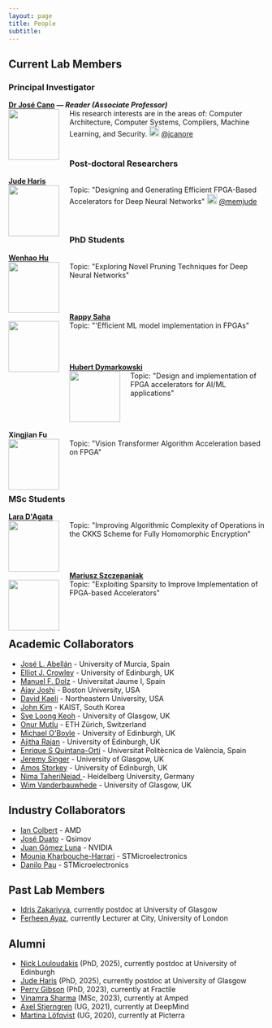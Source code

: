```yaml
---
layout: page
title: People
subtitle:
---
```


## Current Lab Members

### Principal Investigator
**[Dr José Cano](http://www.dcs.gla.ac.uk/~josecr/) — _Reader (Associate Professor)_** <br> <img src="/assets/img/people/jose_small_new.png" width="100px" style="float: left; margin-right: 20px;">
His research interests are in the areas of: Computer Architecture, Computer Systems, Compilers, Machine Learning, and Security.
<img src="/assets/img/Twitter_Logo_Blue.png" width="20px"> [@jcanore](https://twitter.com/jcanore)
<br><br>

### Post-doctoral Researchers

**[Jude Haris](https://www.linkedin.com/in/jude-haris-a01060243/)** <br>  <img src="/assets/img/people/square_jude.jpg" width="100px" style="float: left; margin-right: 20px;">
Topic: "Designing and Generating Efficient FPGA-Based Accelerators for Deep Neural Networks"
<img src="/assets/img/Twitter_Logo_Blue.png" width="20px"> [@memjude](https://twitter.com/memjude)
<br><br>
<br>

### PhD Students

**[Wenhao Hu](https://www.linkedin.com/in/%E6%96%87%E8%B1%AA-%E8%83%A1-3500a3111/)** <br>  <img src="/assets/img/people/wenhao.png" width="100px" style="float: left; margin-right: 20px;">
Topic: "Exploring Novel Pruning Techniques for Deep Neural Networks"
<br><br>
<br><br>

**[Rappy Saha](https://rappysaha.github.io/)** <br>  <img src="/assets/img/people/rappy.jpg" width="100px" style="float: left; margin-right: 20px;">
Topic: "'Efficient ML model implementation in FPGAs"
<br><br>
<br><br>

**[Hubert Dymarkowski](https://www.linkedin.com/in/hubert-dymarkowski-000880265/)** <br>  <img src="/assets/img/people/hubert.jpeg" width="100px" style="float: left; margin-right: 20px;">
 Topic: "Design and implementation of FPGA accelerators for AI/ML applications"
 <br><br>
 <br><br>

 **Xingjian Fu** <br>  <img src="/assets/img/people/ricky.jpg" width="100px" style="float: left; margin-right: 20px;">
 Topic: "Vision Transformer Algorithm Acceleration based on FPGA"
 <br><br>
 <br><br>



### MSc Students

 **[Lara D'Agata](https://www.linkedin.com/in/lara-d-agata-616992283)** <br>  <img src="/assets/img/people/lara.jpg" width="100px" style="float: left; margin-right: 20px;">
 Topic: "Improving Algorithmic Complexity of Operations in the CKKS Scheme for Fully Homomorphic Encryption"
 <br><br>
 <br><br>

 **[Mariusz Szczepaniak](https://github.com/Mazza02)** <br>  <img src="/assets/img/people/mariusz.png" width="100px" style="float: left; margin-right: 20px;">
 Topic: "Exploiting Sparsity to Improve Implementation of FPGA-based Accelerators"
 <br><br>
 <br><br>


<!-- ### MSc Students -->


## Academic Collaborators

- [José L. Abellán](https://sites.google.com/view/jlabellan) - University of Murcia, Spain
- [Elliot J. Crowley](https://elliotjcrowley.github.io/) - University of Edinburgh, UK
- [Manuel F. Dolz](https://sites.google.com/uji.es/manuel-f-dolz) - Universitat Jaume I, Spain
- [Ajay Joshi](https://www.bu.edu/eng/profile/ajay-joshi/) - Boston University, USA
- [David Kaeli](https://coe.northeastern.edu/people/kaeli-david/) - Northeastern University, USA
- [John Kim](https://icn.kaist.ac.kr/~jjk12/) - KAIST, South Korea
- [Sye Loong Keoh](https://www.gla.ac.uk/schools/computing/staff/syeloongkeoh/) - University of Glasgow, UK
- [Onur Mutlu](https://people.inf.ethz.ch/omutlu/) - ETH Zürich, Switzerland
- [Michael O'Boyle](https://www.dcs.ed.ac.uk/home/mob/) - University of Edinburgh, UK
- [Ajitha Rajan](https://homepages.inf.ed.ac.uk/arajan/) - University of Edinburgh, UK
- [Enrique S Quintana-Ortí](http://www.disca.upv.es/enquior/) - Universitat Politècnica de València, Spain
- [Jeremy Singer](https://www.dcs.gla.ac.uk/~jsinger/) - University of Glasgow, UK
- [Amos Storkey](https://homepages.inf.ed.ac.uk/amos/) - University of Edinburgh, UK
- [Nima TaheriNejad ](https://www.ziti.uni-heidelberg.de/ziti/en/institut/forschung/ag-cat) - Heidelberg University, Germany
- [Wim Vanderbauwhede](https://www.dcs.gla.ac.uk/~wim/) - University of Glasgow, UK

## Industry Collaborators
- [Ian Colbert](https://www.linkedin.com/in/ian-colbert/) - AMD
- [José Duato](https://rac.es/sobre-nosotros/miembros/academicos/numerarios/965/) - Qsimov
- [Juan Gómez Luna](https://safari.ethz.ch/juan-gomez-luna/) - NVIDIA
- [Mounia Kharbouche-Harrari](https://www.linkedin.com/in/mounia-kharbouche-harrari-6612b810a/) - STMicroelectronics
- [Danilo Pau](https://www.linkedin.com/in/danilopietropau/) - STMicroelectronics

<!-- ## Visiting Researchers-->

## Past Lab Members
- [Idris Zakariyya](https://www.gla.ac.uk/schools/computing/staff/idriszakariyya/), currently postdoc at University of Glasgow
- [Ferheen Ayaz](https://ferheenayaz.github.io/), currently Lecturer at City, University of London

## Alumni
- [Nick Louloudakis](https://luludak.github.io/) (PhD, 2025), currently postdoc at University of Edinburgh
- [Jude Haris](https://www.linkedin.com/in/jude-haris-a01060243/) (PhD, 2025), currently postdoc at University of Glasgow
- [Perry Gibson](https://gibsonic.org) (PhD, 2023), currently at Fractile
- [Vinamra Sharma](https://www.linkedin.com/in/vinamra-sharma/) (MSc, 2023), currently at Amped
- [Axel Stjerngren](https://www.linkedin.com/in/axel-stjerngren/) (UG, 2021), currently at DeepMind
- [Martina Löfqvist](https://www.linkedin.com/in/martinalofqvist/) (UG, 2020), currently at Picterra

<!-- ### Research Interns -->
<!-- - Some Guy -->
<!-- - Someone else (now @ company) -->
